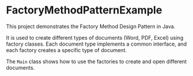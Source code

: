 # FactoryMethodPatternExample

This project demonstrates the Factory Method Design Pattern in Java.

It is used to create different types of documents (Word, PDF, Excel) using factory classes. Each document type implements a common interface, and each factory creates a specific type of document.

The `Main` class shows how to use the factories to create and open different documents.

